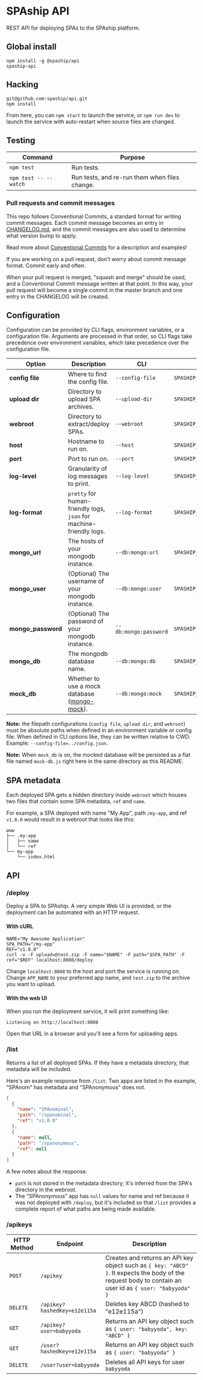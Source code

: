 # SPAship API

REST API for deploying SPAs to the SPAship platform.

## Global install

```
npm install -g @spaship/api
spaship-api
```

## Hacking

```
git@github.com:spaship/api.git
npm install
```

From here, you can `npm start` to launch the service, or `npm run dev` to launch the service with auto-restart when source files are changed.

## Testing

| Command               | Purpose                                       |
| --------------------- | --------------------------------------------- |
| `npm test`            | Run tests.                                    |
| `npm test -- --watch` | Run tests, and re-run them when files change. |

### Pull requests and commit messages

This repo follows Conventional Commits, a standard format for writing commit messages. Each commit message becomes an entry in [CHANGELOG.md](./CHANGELOG.md), and the commit messages are also used to determine what version bump to apply.

Read more about [Conventional Commits](https://www.conventionalcommits.org) for a description and examples!

If you are working on a pull request, don't worry about commit message format. Commit early and often.

When your pull request is merged, "squash and merge" should be used, and a Conventional Commit message written at that point. In this way, your pull request will become a single commit in the master branch and one entry in the CHANGELOG will be created.

## Configuration

Configuration can be provided by CLI flags, environment variables, or a configuration file. Arguments are processed in that order, so CLI flags take precedence over environment variables, which take precedence over the configuration file.

| Option             | Description                                                         | CLI                   | Env                           | config.json           | Default                                        |
| ------------------ | ------------------------------------------------------------------- | --------------------- | ----------------------------- | --------------------- | ---------------------------------------------- |
| **config file**    | Where to find the config file.                                      | `--config-file`       | `SPASHIP_API_CONFIG_FILE`     | N/A                   | none                                           |
| **upload dir**     | Directory to upload SPA archives.                                   | `--upload-dir`        | `SPASHIP_UPLOAD_DIR`          | `"upload_dir"`        | `/tmp/spaship_uploads`                         |
| **webroot**        | Directory to extract/deploy SPAs.                                   | `--webroot`           | `SPASHIP_WEBROOT`             | `"webroot"`           | `/var/www`                                     |
| **host**           | Hostname to run on.                                                 | `--host`              | `SPASHIP_HOST`                | `"host"`              | `localhost`                                    |
| **port**           | Port to run on.                                                     | `--port`              | `SPASHIP_API_PORT`            | `"port"`              | `8008`                                         |
| **log-level**      | Granularity of log messages to print.                               | `--log-level`         | `SPASHIP_LOG_LEVEL`           | `"log_level"`         | `info`                                         |
| **log-format**     | `pretty` for human-friendly logs, `json` for machine-friendly logs. | `--log-format`        | `SPASHIP_LOG_FORMAT`          | `"log_format"`        | `pretty`                                       |
| **mongo_url**      | The hosts of your mongodb instance.                                 | `--db:mongo:url`      | `SPASHIP_DB__MONGO__URL`      | `"db.mongo.url"`      | `"localhost:27017"`                            |
| **mongo_user**     | (Optional) The username of your mongodb instance.                   | `--db:mongo:user`     | `SPASHIP_DB__MONGO__USER`     | `"db.mongo.user"`     | `null`                                         |
| **mongo_password** | (Optional) The password of your mongodb instance.                   | `--db:mongo:password` | `SPASHIP_DB__MONGO__PASSWORD` | `"db.mongo.password"` | `null`                                         |
| **mongo_db**       | The mongodb database name.                                          | `--db:mongo:db`       | `SPASHIP_DB__MONGO__DB`       | `"db.mongo.db"`       | `"spaship"`                                    |
| **mock_db**        | Whether to use a mock database ([mongo-mock][mongo-mock]).          | `--db:mongo:mock`     | `SPASHIP_DB__MONGO__MOCK`     | `"db.mongo.mock"`     | `true`, except when `NODE_ENV == "production"` |

**Note:** the filepath configurations (`config file`, `upload dir`, and `webroot`) must be absolute paths when defined in an environment variable or config file. When defined in CLI options like, they can be written relative to CWD. Example: `--config-file=../config.json`.

**Note:** When `mock_db` is on, the mocked database will be persisted as a flat file named `mock-db.js` right here in the same directory as this README.

## SPA metadata

Each deployed SPA gets a hidden directory inside `webroot` which houses two files that contain some SPA metadata, `ref` and `name`.

For example, a SPA deployed with name "My App", path `/my-app`, and ref `v1.0.0` would result in a webroot that looks like this:

```
www
├── .my-app
│   ├── name
│   └── ref
└── my-app
    └── index.html
```

## API

### /deploy

Deploy a SPA to SPAship. A very simple Web UI is provided, or the deployment can be automated with an HTTP request.

#### With cURL

```
NAME="My Awesome Application"
SPA_PATH="/my-app"
REF="v1.0.0"
curl -v -F upload=@test.zip -F name="$NAME" -F path="$SPA_PATH" -F ref="$REF" localhost:8008/deploy
```

Change `localhost:8008` to the host and port the service is running on. Change `APP_NAME` to your preferred app name, and `test.zip` to the archive you want to upload.

#### With the web UI

When you run the deployment service, it will print something like:

`Listening on http://localhost:8008`

Open that URL in a browser and you'll see a form for uploading apps.

### /list

Returns a list of all deployed SPAs. If they have a metadata directory, that metadata will be included.

Here's an example response from `/list`. Two apps are listed in the example, "SPAnom" has metadata and "SPAnonymous" does not.

```json
[
  {
    "name": "SPAnominal",
    "path": "/spanominal",
    "ref": "v1.0.0"
  },
  {
    "name": null,
    "path": "/spanonymous",
    "ref": null
  }
]
```

A few notes about the response.

- `path` is not stored in the metadata directory; it's inferred from the SPA's directory in the webroot.
- The "SPAnonymous" app has `null` values for name and ref because it was not deployed with `/deploy`, but it's included so that `/list` provides a complete report of what paths are being made available.

[mongo-mock]: https://github.com/williamkapke/mongo-mock

### /apikeys

| HTTP Method | Endpoint                     | Description                                                                                                                                              |
| ----------- | ---------------------------- | -------------------------------------------------------------------------------------------------------------------------------------------------------- |
| `POST`      | `/apikey`                    | Creates and returns an API key object such as `{ key: "ABCD" }`. It expects the body of the request body to contain an user id as `{ user: "babyyoda" }` |
| `DELETE`    | `/apikey?hashedKey=e12e115a` | Deletes key ABCD (hashed to "e12e115a")                                                                                                                  |
| `GET`       | `/apikey?user=babyyoda`      | Returns an API key object such as `{ user: "babyyoda", key: "ABCD" }`                                                                                    |
| `GET`       | `/user?hashedKey=e12e115a`   | Returns an API key object such as `{ user: "babyyoda" }`                                                                                                 |
| `DELETE`    | `/user?user=babyyoda`        | Deletes all API keys for user `babyyoda`                                                                                                                 |
